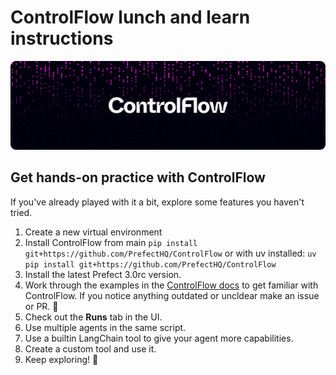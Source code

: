 # ControlFlow lunch and learn instructions

![](controlflow_banner.png)

## Get hands-on practice with ControlFlow

If you've already played with it a bit, explore some features you haven't tried.


1. Create a new virtual environment
1. Install ControlFlow from main
   `pip install git+https://github.com/PrefectHQ/ControlFlow`
   or with uv installed:
   `uv pip install git+https://github.com/PrefectHQ/ControlFlow`
1. Install the latest Prefect 3.0rc version.
1. Work through the examples in the [ControlFlow docs](https://controlflow.ai) to get familiar with ControlFlow. If you notice anything outdated or uncldear make an issue or PR. 🙂
1. Check out the **Runs** tab in the UI.
1. Use multiple agents in the same script.
1. Use a builtin LangChain tool to give your agent more capabilities.
1. Create a custom tool and use it.
1. Keep exploring! 🚀

